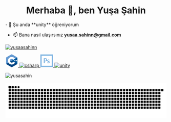 <h1 align="center">Merhaba 👋, ben Yuşa Şahin</h1>
- 🌱 Şu anda **unity** öğreniyorum

- 📫 Bana nasıl ulaşırsınız **yusaa.sahinn@gmail.com**


<p align = "left">
<a href = "https://linkedin.com/in/yusaasahinn" target = "blank"><img align= "center" src = "https://raw.githubusercontent.com/rahuldkjain/github-profile-readme-generator/master/src/images/icons/Social/linked-in-alt.svg" alt = "yusaasahinn" yükseklik ="30" width = "40" /></a>

</p>


<p align="left"> <a href="https://www.w3schools.com/cpp/" target=" _blank" rel = "noreferrer"> <img src = "https://raw.githubusercontent.com/devicons/devicon/master/icons/cplusplus/cplusplus-original.svg" alt = "cplusplus" width = "40" yükseklik ="40"/> </a> <a href = "https://www.w3schools.com/cs/" target = "_blank" rel = "noreferrer"> <img src = "https://raw. githubusercontent.com/devicons/devicon/master/icons/csharp/csharp-original.svg" alt = "csharp" width = "40" height = "40"/> </a> <a href = "https:// www.photoshop.com/en" target = "_blank" rel = "noreferrer"> <img src = "https://raw.githubusercontent.com/devicons/devicon/master/icons/photoshop/photoshop-line.svg" alt = "photoshop" width = "40" height = "40"/> </a> <a href = "https://unity.com/" target = "_blank" rel = "noreferrer"> <img src= "https://www.vectorlogo.zone/logos/unity3d/unity3d-icon.svg" alt = "unity" width = "40" height = "40"/> </a> </p> <p>


<p> <img align = "center" src = "https://github-readme-stats.vercel.app/api?username=yusasahin&show_icons=true&locale=en" alt = "yusasahin" /></p>


<picture>
  <source media="(prefers-color-scheme: dark)" srcset="https://raw.githubusercontent.com/CagatayAkkas/CagatayAkkas/output/github-contribution-grid-snake-dark.svg">
  <source media="(prefers-color-scheme: light)" srcset="https://raw.githubusercontent.com/CagatayAkkas/CagatayAkkas/output/github-contribution-grid-snake.svg">
  <img alt="github contribution grid snake animation" src="https://raw.githubusercontent.com/CagatayAkkas/CagatayAkkas/output/github-contribution-grid-snake.svg">
</picture>
